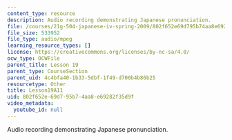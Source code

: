 ```yaml
---
content_type: resource
description: Audio recording demonstrating Japanese pronunciation.
file: /courses/21g-504-japanese-iv-spring-2009/802f652e69d795b74aa8e69282f35d9f_Lesson19A11.mp3
file_size: 533952
file_type: audio/mpeg
learning_resource_types: []
license: https://creativecommons.org/licenses/by-nc-sa/4.0/
ocw_type: OCWFile
parent_title: Lesson 19
parent_type: CourseSection
parent_uid: 4c4bfa40-1b33-5dbf-1f49-d700b4b86b25
resourcetype: Other
title: Lesson19A11
uid: 802f652e-69d7-95b7-4aa8-e69282f35d9f
video_metadata:
  youtube_id: null
---
```

Audio recording demonstrating Japanese pronunciation.